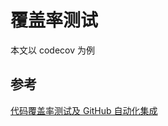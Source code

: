 # 覆盖率测试

本文以 codecov 为例









## 参考

[代码覆盖率测试及 GitHub 自动化集成](https://juejin.cn/post/6844903778257207304)


